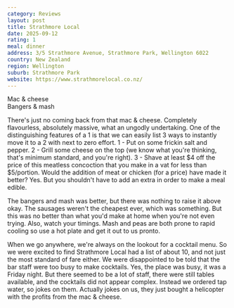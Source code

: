 ```yaml
---
category: Reviews
layout: post
title: Strathmore Local
date: 2025-09-12
rating: 1
meal: dinner
address: 3/5 Strathmore Avenue, Strathmore Park, Wellington 6022
country: New Zealand
region: Wellington
suburb: Strathmore Park
website: https://www.strathmorelocal.co.nz/
---
```

Mac & cheese  
Bangers & mash  

There's just no coming back from that mac & cheese. Completely flavourless, absolutely massive, what an ungodly undertaking. One of the distinguishing features of a 1 is that we can easily list 3 ways to instantly move it to a 2 with next to zero effort. 1 - Put on some frickin salt and pepper. 2 - Grill some cheese on the top (we know what you're thinking, that's minimum standard, and you're right). 3 - Shave at least $4 off the price of this meatless concoction that you make in a vat for less than $5/portion. Would the addition of meat or chicken (for a price) have made it better? Yes. But you shouldn't have to add an extra in order to make a meal edible. 

The bangers and mash was better, but there was nothing to raise it above okay. The sausages weren't the cheapest ever, which was something. But this was no better than what you'd make at home when you're not even trying. Also, watch your timings. Mash and peas are both prone to rapid cooling so use a hot plate and get it out to us pronto. 

When we go anywhere, we're always on the lookout for a cocktail menu. So we were excited to find Strathmore Local had a list of about 10, and not just the most standard of fare either. We were disappointed to be told that the bar staff were too busy to make cocktails. Yes, the place was busy, it was a Friday night. But there seemed to be a lot of staff, there were still tables available, and the cocktails did not appear complex. Instead we ordered tap water, so jokes on them. Actually jokes on us, they just bought a helicopter with the profits from the mac & cheese. 
